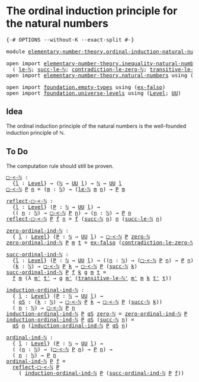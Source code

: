 # The ordinal induction principle for the natural numbers

<pre class="Agda"><a id="68" class="Symbol">{-#</a> <a id="72" class="Keyword">OPTIONS</a> <a id="80" class="Pragma">--without-K</a> <a id="92" class="Pragma">--exact-split</a> <a id="106" class="Symbol">#-}</a>

<a id="111" class="Keyword">module</a> <a id="118" href="elementary-number-theory.ordinal-induction-natural-numbers.html" class="Module">elementary-number-theory.ordinal-induction-natural-numbers</a> <a id="177" class="Keyword">where</a>

<a id="184" class="Keyword">open</a> <a id="189" class="Keyword">import</a> <a id="196" href="elementary-number-theory.inequality-natural-numbers.html" class="Module">elementary-number-theory.inequality-natural-numbers</a> <a id="248" class="Keyword">using</a>
  <a id="256" class="Symbol">(</a> <a id="258" href="elementary-number-theory.inequality-natural-numbers.html#9483" class="Function">le-ℕ</a><a id="262" class="Symbol">;</a> <a id="264" href="elementary-number-theory.inequality-natural-numbers.html#10704" class="Function">succ-le-ℕ</a><a id="273" class="Symbol">;</a> <a id="275" href="elementary-number-theory.inequality-natural-numbers.html#9947" class="Function">contradiction-le-zero-ℕ</a><a id="298" class="Symbol">;</a> <a id="300" href="elementary-number-theory.inequality-natural-numbers.html#10216" class="Function">transitive-le-ℕ&#39;</a><a id="316" class="Symbol">)</a>
<a id="318" class="Keyword">open</a> <a id="323" class="Keyword">import</a> <a id="330" href="elementary-number-theory.natural-numbers.html" class="Module">elementary-number-theory.natural-numbers</a> <a id="371" class="Keyword">using</a> <a id="377" class="Symbol">(</a><a id="378" href="elementary-number-theory.natural-numbers.html#1444" class="Datatype">ℕ</a><a id="379" class="Symbol">;</a> <a id="381" href="elementary-number-theory.natural-numbers.html#1465" class="InductiveConstructor">zero-ℕ</a><a id="387" class="Symbol">;</a> <a id="389" href="elementary-number-theory.natural-numbers.html#1478" class="InductiveConstructor">succ-ℕ</a><a id="395" class="Symbol">)</a>

<a id="398" class="Keyword">open</a> <a id="403" class="Keyword">import</a> <a id="410" href="foundation.empty-types.html" class="Module">foundation.empty-types</a> <a id="433" class="Keyword">using</a> <a id="439" class="Symbol">(</a><a id="440" href="foundation-core.empty-types.html#1150" class="Function">ex-falso</a><a id="448" class="Symbol">)</a>
<a id="450" class="Keyword">open</a> <a id="455" class="Keyword">import</a> <a id="462" href="foundation.universe-levels.html" class="Module">foundation.universe-levels</a> <a id="489" class="Keyword">using</a> <a id="495" class="Symbol">(</a><a id="496" href="Agda.Primitive.html#597" class="Postulate">Level</a><a id="501" class="Symbol">;</a> <a id="503" href="foundation-core.universe-levels.html#222" class="Primitive">UU</a><a id="505" class="Symbol">)</a>
</pre>
## Idea

The ordinal induction principle of the natural numbers is the well-founded induction principle of ℕ.

## To Do

The computation rule should still be proven.

<pre class="Agda"><a id="□-&lt;-ℕ"></a><a id="687" href="elementary-number-theory.ordinal-induction-natural-numbers.html#687" class="Function">□-&lt;-ℕ</a> <a id="693" class="Symbol">:</a>
  <a id="697" class="Symbol">{</a><a id="698" href="elementary-number-theory.ordinal-induction-natural-numbers.html#698" class="Bound">l</a> <a id="700" class="Symbol">:</a> <a id="702" href="Agda.Primitive.html#597" class="Postulate">Level</a><a id="707" class="Symbol">}</a> <a id="709" class="Symbol">→</a> <a id="711" class="Symbol">(</a><a id="712" href="elementary-number-theory.natural-numbers.html#1444" class="Datatype">ℕ</a> <a id="714" class="Symbol">→</a> <a id="716" href="foundation-core.universe-levels.html#222" class="Primitive">UU</a> <a id="719" href="elementary-number-theory.ordinal-induction-natural-numbers.html#698" class="Bound">l</a><a id="720" class="Symbol">)</a> <a id="722" class="Symbol">→</a> <a id="724" href="elementary-number-theory.natural-numbers.html#1444" class="Datatype">ℕ</a> <a id="726" class="Symbol">→</a> <a id="728" href="foundation-core.universe-levels.html#222" class="Primitive">UU</a> <a id="731" href="elementary-number-theory.ordinal-induction-natural-numbers.html#698" class="Bound">l</a>
<a id="733" href="elementary-number-theory.ordinal-induction-natural-numbers.html#687" class="Function">□-&lt;-ℕ</a> <a id="739" href="elementary-number-theory.ordinal-induction-natural-numbers.html#739" class="Bound">P</a> <a id="741" href="elementary-number-theory.ordinal-induction-natural-numbers.html#741" class="Bound">n</a> <a id="743" class="Symbol">=</a> <a id="745" class="Symbol">(</a><a id="746" href="elementary-number-theory.ordinal-induction-natural-numbers.html#746" class="Bound">m</a> <a id="748" class="Symbol">:</a> <a id="750" href="elementary-number-theory.natural-numbers.html#1444" class="Datatype">ℕ</a><a id="751" class="Symbol">)</a> <a id="753" class="Symbol">→</a> <a id="755" class="Symbol">(</a><a id="756" href="elementary-number-theory.inequality-natural-numbers.html#9483" class="Function">le-ℕ</a> <a id="761" href="elementary-number-theory.ordinal-induction-natural-numbers.html#746" class="Bound">m</a> <a id="763" href="elementary-number-theory.ordinal-induction-natural-numbers.html#741" class="Bound">n</a><a id="764" class="Symbol">)</a> <a id="766" class="Symbol">→</a> <a id="768" href="elementary-number-theory.ordinal-induction-natural-numbers.html#739" class="Bound">P</a> <a id="770" href="elementary-number-theory.ordinal-induction-natural-numbers.html#746" class="Bound">m</a>

<a id="reflect-□-&lt;-ℕ"></a><a id="773" href="elementary-number-theory.ordinal-induction-natural-numbers.html#773" class="Function">reflect-□-&lt;-ℕ</a> <a id="787" class="Symbol">:</a>
  <a id="791" class="Symbol">{</a><a id="792" href="elementary-number-theory.ordinal-induction-natural-numbers.html#792" class="Bound">l</a> <a id="794" class="Symbol">:</a> <a id="796" href="Agda.Primitive.html#597" class="Postulate">Level</a><a id="801" class="Symbol">}</a> <a id="803" class="Symbol">(</a><a id="804" href="elementary-number-theory.ordinal-induction-natural-numbers.html#804" class="Bound">P</a> <a id="806" class="Symbol">:</a> <a id="808" href="elementary-number-theory.natural-numbers.html#1444" class="Datatype">ℕ</a> <a id="810" class="Symbol">→</a> <a id="812" href="foundation-core.universe-levels.html#222" class="Primitive">UU</a> <a id="815" href="elementary-number-theory.ordinal-induction-natural-numbers.html#792" class="Bound">l</a><a id="816" class="Symbol">)</a> <a id="818" class="Symbol">→</a>
  <a id="822" class="Symbol">((</a> <a id="825" href="elementary-number-theory.ordinal-induction-natural-numbers.html#825" class="Bound">n</a> <a id="827" class="Symbol">:</a> <a id="829" href="elementary-number-theory.natural-numbers.html#1444" class="Datatype">ℕ</a><a id="830" class="Symbol">)</a> <a id="832" class="Symbol">→</a> <a id="834" href="elementary-number-theory.ordinal-induction-natural-numbers.html#687" class="Function">□-&lt;-ℕ</a> <a id="840" href="elementary-number-theory.ordinal-induction-natural-numbers.html#804" class="Bound">P</a> <a id="842" href="elementary-number-theory.ordinal-induction-natural-numbers.html#825" class="Bound">n</a><a id="843" class="Symbol">)</a> <a id="845" class="Symbol">→</a> <a id="847" class="Symbol">(</a><a id="848" href="elementary-number-theory.ordinal-induction-natural-numbers.html#848" class="Bound">n</a> <a id="850" class="Symbol">:</a> <a id="852" href="elementary-number-theory.natural-numbers.html#1444" class="Datatype">ℕ</a><a id="853" class="Symbol">)</a> <a id="855" class="Symbol">→</a> <a id="857" href="elementary-number-theory.ordinal-induction-natural-numbers.html#804" class="Bound">P</a> <a id="859" href="elementary-number-theory.ordinal-induction-natural-numbers.html#848" class="Bound">n</a>
<a id="861" href="elementary-number-theory.ordinal-induction-natural-numbers.html#773" class="Function">reflect-□-&lt;-ℕ</a> <a id="875" href="elementary-number-theory.ordinal-induction-natural-numbers.html#875" class="Bound">P</a> <a id="877" href="elementary-number-theory.ordinal-induction-natural-numbers.html#877" class="Bound">f</a> <a id="879" href="elementary-number-theory.ordinal-induction-natural-numbers.html#879" class="Bound">n</a> <a id="881" class="Symbol">=</a> <a id="883" href="elementary-number-theory.ordinal-induction-natural-numbers.html#877" class="Bound">f</a> <a id="885" class="Symbol">(</a><a id="886" href="elementary-number-theory.natural-numbers.html#1478" class="InductiveConstructor">succ-ℕ</a> <a id="893" href="elementary-number-theory.ordinal-induction-natural-numbers.html#879" class="Bound">n</a><a id="894" class="Symbol">)</a> <a id="896" href="elementary-number-theory.ordinal-induction-natural-numbers.html#879" class="Bound">n</a> <a id="898" class="Symbol">(</a><a id="899" href="elementary-number-theory.inequality-natural-numbers.html#10704" class="Function">succ-le-ℕ</a> <a id="909" href="elementary-number-theory.ordinal-induction-natural-numbers.html#879" class="Bound">n</a><a id="910" class="Symbol">)</a>

<a id="zero-ordinal-ind-ℕ"></a><a id="913" href="elementary-number-theory.ordinal-induction-natural-numbers.html#913" class="Function">zero-ordinal-ind-ℕ</a> <a id="932" class="Symbol">:</a>
  <a id="936" class="Symbol">{</a> <a id="938" href="elementary-number-theory.ordinal-induction-natural-numbers.html#938" class="Bound">l</a> <a id="940" class="Symbol">:</a> <a id="942" href="Agda.Primitive.html#597" class="Postulate">Level</a><a id="947" class="Symbol">}</a> <a id="949" class="Symbol">(</a><a id="950" href="elementary-number-theory.ordinal-induction-natural-numbers.html#950" class="Bound">P</a> <a id="952" class="Symbol">:</a> <a id="954" href="elementary-number-theory.natural-numbers.html#1444" class="Datatype">ℕ</a> <a id="956" class="Symbol">→</a> <a id="958" href="foundation-core.universe-levels.html#222" class="Primitive">UU</a> <a id="961" href="elementary-number-theory.ordinal-induction-natural-numbers.html#938" class="Bound">l</a><a id="962" class="Symbol">)</a> <a id="964" class="Symbol">→</a> <a id="966" href="elementary-number-theory.ordinal-induction-natural-numbers.html#687" class="Function">□-&lt;-ℕ</a> <a id="972" href="elementary-number-theory.ordinal-induction-natural-numbers.html#950" class="Bound">P</a> <a id="974" href="elementary-number-theory.natural-numbers.html#1465" class="InductiveConstructor">zero-ℕ</a>
<a id="981" href="elementary-number-theory.ordinal-induction-natural-numbers.html#913" class="Function">zero-ordinal-ind-ℕ</a> <a id="1000" href="elementary-number-theory.ordinal-induction-natural-numbers.html#1000" class="Bound">P</a> <a id="1002" href="elementary-number-theory.ordinal-induction-natural-numbers.html#1002" class="Bound">m</a> <a id="1004" href="elementary-number-theory.ordinal-induction-natural-numbers.html#1004" class="Bound">t</a> <a id="1006" class="Symbol">=</a> <a id="1008" href="foundation-core.empty-types.html#1150" class="Function">ex-falso</a> <a id="1017" class="Symbol">(</a><a id="1018" href="elementary-number-theory.inequality-natural-numbers.html#9947" class="Function">contradiction-le-zero-ℕ</a> <a id="1042" href="elementary-number-theory.ordinal-induction-natural-numbers.html#1002" class="Bound">m</a> <a id="1044" href="elementary-number-theory.ordinal-induction-natural-numbers.html#1004" class="Bound">t</a><a id="1045" class="Symbol">)</a>

<a id="succ-ordinal-ind-ℕ"></a><a id="1048" href="elementary-number-theory.ordinal-induction-natural-numbers.html#1048" class="Function">succ-ordinal-ind-ℕ</a> <a id="1067" class="Symbol">:</a>
  <a id="1071" class="Symbol">{</a><a id="1072" href="elementary-number-theory.ordinal-induction-natural-numbers.html#1072" class="Bound">l</a> <a id="1074" class="Symbol">:</a> <a id="1076" href="Agda.Primitive.html#597" class="Postulate">Level</a><a id="1081" class="Symbol">}</a> <a id="1083" class="Symbol">(</a><a id="1084" href="elementary-number-theory.ordinal-induction-natural-numbers.html#1084" class="Bound">P</a> <a id="1086" class="Symbol">:</a> <a id="1088" href="elementary-number-theory.natural-numbers.html#1444" class="Datatype">ℕ</a> <a id="1090" class="Symbol">→</a> <a id="1092" href="foundation-core.universe-levels.html#222" class="Primitive">UU</a> <a id="1095" href="elementary-number-theory.ordinal-induction-natural-numbers.html#1072" class="Bound">l</a><a id="1096" class="Symbol">)</a> <a id="1098" class="Symbol">→</a> <a id="1100" class="Symbol">((</a><a id="1102" href="elementary-number-theory.ordinal-induction-natural-numbers.html#1102" class="Bound">n</a> <a id="1104" class="Symbol">:</a> <a id="1106" href="elementary-number-theory.natural-numbers.html#1444" class="Datatype">ℕ</a><a id="1107" class="Symbol">)</a> <a id="1109" class="Symbol">→</a> <a id="1111" class="Symbol">(</a><a id="1112" href="elementary-number-theory.ordinal-induction-natural-numbers.html#687" class="Function">□-&lt;-ℕ</a> <a id="1118" href="elementary-number-theory.ordinal-induction-natural-numbers.html#1084" class="Bound">P</a> <a id="1120" href="elementary-number-theory.ordinal-induction-natural-numbers.html#1102" class="Bound">n</a><a id="1121" class="Symbol">)</a> <a id="1123" class="Symbol">→</a> <a id="1125" href="elementary-number-theory.ordinal-induction-natural-numbers.html#1084" class="Bound">P</a> <a id="1127" href="elementary-number-theory.ordinal-induction-natural-numbers.html#1102" class="Bound">n</a><a id="1128" class="Symbol">)</a> <a id="1130" class="Symbol">→</a>
  <a id="1134" class="Symbol">(</a><a id="1135" href="elementary-number-theory.ordinal-induction-natural-numbers.html#1135" class="Bound">k</a> <a id="1137" class="Symbol">:</a> <a id="1139" href="elementary-number-theory.natural-numbers.html#1444" class="Datatype">ℕ</a><a id="1140" class="Symbol">)</a> <a id="1142" class="Symbol">→</a> <a id="1144" href="elementary-number-theory.ordinal-induction-natural-numbers.html#687" class="Function">□-&lt;-ℕ</a> <a id="1150" href="elementary-number-theory.ordinal-induction-natural-numbers.html#1084" class="Bound">P</a> <a id="1152" href="elementary-number-theory.ordinal-induction-natural-numbers.html#1135" class="Bound">k</a> <a id="1154" class="Symbol">→</a> <a id="1156" href="elementary-number-theory.ordinal-induction-natural-numbers.html#687" class="Function">□-&lt;-ℕ</a> <a id="1162" href="elementary-number-theory.ordinal-induction-natural-numbers.html#1084" class="Bound">P</a> <a id="1164" class="Symbol">(</a><a id="1165" href="elementary-number-theory.natural-numbers.html#1478" class="InductiveConstructor">succ-ℕ</a> <a id="1172" href="elementary-number-theory.ordinal-induction-natural-numbers.html#1135" class="Bound">k</a><a id="1173" class="Symbol">)</a>
<a id="1175" href="elementary-number-theory.ordinal-induction-natural-numbers.html#1048" class="Function">succ-ordinal-ind-ℕ</a> <a id="1194" href="elementary-number-theory.ordinal-induction-natural-numbers.html#1194" class="Bound">P</a> <a id="1196" href="elementary-number-theory.ordinal-induction-natural-numbers.html#1196" class="Bound">f</a> <a id="1198" href="elementary-number-theory.ordinal-induction-natural-numbers.html#1198" class="Bound">k</a> <a id="1200" href="elementary-number-theory.ordinal-induction-natural-numbers.html#1200" class="Bound">g</a> <a id="1202" href="elementary-number-theory.ordinal-induction-natural-numbers.html#1202" class="Bound">m</a> <a id="1204" href="elementary-number-theory.ordinal-induction-natural-numbers.html#1204" class="Bound">t</a> <a id="1206" class="Symbol">=</a>
  <a id="1210" href="elementary-number-theory.ordinal-induction-natural-numbers.html#1196" class="Bound">f</a> <a id="1212" href="elementary-number-theory.ordinal-induction-natural-numbers.html#1202" class="Bound">m</a> <a id="1214" class="Symbol">(λ</a> <a id="1217" href="elementary-number-theory.ordinal-induction-natural-numbers.html#1217" class="Bound">m&#39;</a> <a id="1220" href="elementary-number-theory.ordinal-induction-natural-numbers.html#1220" class="Bound">t&#39;</a> <a id="1223" class="Symbol">→</a> <a id="1225" href="elementary-number-theory.ordinal-induction-natural-numbers.html#1200" class="Bound">g</a> <a id="1227" href="elementary-number-theory.ordinal-induction-natural-numbers.html#1217" class="Bound">m&#39;</a> <a id="1230" class="Symbol">(</a><a id="1231" href="elementary-number-theory.inequality-natural-numbers.html#10216" class="Function">transitive-le-ℕ&#39;</a> <a id="1248" href="elementary-number-theory.ordinal-induction-natural-numbers.html#1217" class="Bound">m&#39;</a> <a id="1251" href="elementary-number-theory.ordinal-induction-natural-numbers.html#1202" class="Bound">m</a> <a id="1253" href="elementary-number-theory.ordinal-induction-natural-numbers.html#1198" class="Bound">k</a> <a id="1255" href="elementary-number-theory.ordinal-induction-natural-numbers.html#1220" class="Bound">t&#39;</a> <a id="1258" href="elementary-number-theory.ordinal-induction-natural-numbers.html#1204" class="Bound">t</a><a id="1259" class="Symbol">))</a>

<a id="induction-ordinal-ind-ℕ"></a><a id="1263" href="elementary-number-theory.ordinal-induction-natural-numbers.html#1263" class="Function">induction-ordinal-ind-ℕ</a> <a id="1287" class="Symbol">:</a>
  <a id="1291" class="Symbol">{</a> <a id="1293" href="elementary-number-theory.ordinal-induction-natural-numbers.html#1293" class="Bound">l</a> <a id="1295" class="Symbol">:</a> <a id="1297" href="Agda.Primitive.html#597" class="Postulate">Level</a><a id="1302" class="Symbol">}</a> <a id="1304" class="Symbol">(</a><a id="1305" href="elementary-number-theory.ordinal-induction-natural-numbers.html#1305" class="Bound">P</a> <a id="1307" class="Symbol">:</a> <a id="1309" href="elementary-number-theory.natural-numbers.html#1444" class="Datatype">ℕ</a> <a id="1311" class="Symbol">→</a> <a id="1313" href="foundation-core.universe-levels.html#222" class="Primitive">UU</a> <a id="1316" href="elementary-number-theory.ordinal-induction-natural-numbers.html#1293" class="Bound">l</a><a id="1317" class="Symbol">)</a> <a id="1319" class="Symbol">→</a>
  <a id="1323" class="Symbol">(</a> <a id="1325" href="elementary-number-theory.ordinal-induction-natural-numbers.html#1325" class="Bound">qS</a> <a id="1328" class="Symbol">:</a> <a id="1330" class="Symbol">(</a><a id="1331" href="elementary-number-theory.ordinal-induction-natural-numbers.html#1331" class="Bound">k</a> <a id="1333" class="Symbol">:</a> <a id="1335" href="elementary-number-theory.natural-numbers.html#1444" class="Datatype">ℕ</a><a id="1336" class="Symbol">)</a> <a id="1338" class="Symbol">→</a> <a id="1340" href="elementary-number-theory.ordinal-induction-natural-numbers.html#687" class="Function">□-&lt;-ℕ</a> <a id="1346" href="elementary-number-theory.ordinal-induction-natural-numbers.html#1305" class="Bound">P</a> <a id="1348" href="elementary-number-theory.ordinal-induction-natural-numbers.html#1331" class="Bound">k</a> <a id="1350" class="Symbol">→</a> <a id="1352" href="elementary-number-theory.ordinal-induction-natural-numbers.html#687" class="Function">□-&lt;-ℕ</a> <a id="1358" href="elementary-number-theory.ordinal-induction-natural-numbers.html#1305" class="Bound">P</a> <a id="1360" class="Symbol">(</a><a id="1361" href="elementary-number-theory.natural-numbers.html#1478" class="InductiveConstructor">succ-ℕ</a> <a id="1368" href="elementary-number-theory.ordinal-induction-natural-numbers.html#1331" class="Bound">k</a><a id="1369" class="Symbol">))</a>
  <a id="1374" class="Symbol">(</a> <a id="1376" href="elementary-number-theory.ordinal-induction-natural-numbers.html#1376" class="Bound">n</a> <a id="1378" class="Symbol">:</a> <a id="1380" href="elementary-number-theory.natural-numbers.html#1444" class="Datatype">ℕ</a><a id="1381" class="Symbol">)</a> <a id="1383" class="Symbol">→</a> <a id="1385" href="elementary-number-theory.ordinal-induction-natural-numbers.html#687" class="Function">□-&lt;-ℕ</a> <a id="1391" href="elementary-number-theory.ordinal-induction-natural-numbers.html#1305" class="Bound">P</a> <a id="1393" href="elementary-number-theory.ordinal-induction-natural-numbers.html#1376" class="Bound">n</a>
<a id="1395" href="elementary-number-theory.ordinal-induction-natural-numbers.html#1263" class="Function">induction-ordinal-ind-ℕ</a> <a id="1419" href="elementary-number-theory.ordinal-induction-natural-numbers.html#1419" class="Bound">P</a> <a id="1421" href="elementary-number-theory.ordinal-induction-natural-numbers.html#1421" class="Bound">qS</a> <a id="1424" href="elementary-number-theory.natural-numbers.html#1465" class="InductiveConstructor">zero-ℕ</a> <a id="1431" class="Symbol">=</a> <a id="1433" href="elementary-number-theory.ordinal-induction-natural-numbers.html#913" class="Function">zero-ordinal-ind-ℕ</a> <a id="1452" href="elementary-number-theory.ordinal-induction-natural-numbers.html#1419" class="Bound">P</a> 
<a id="1455" href="elementary-number-theory.ordinal-induction-natural-numbers.html#1263" class="Function">induction-ordinal-ind-ℕ</a> <a id="1479" href="elementary-number-theory.ordinal-induction-natural-numbers.html#1479" class="Bound">P</a> <a id="1481" href="elementary-number-theory.ordinal-induction-natural-numbers.html#1481" class="Bound">qS</a> <a id="1484" class="Symbol">(</a><a id="1485" href="elementary-number-theory.natural-numbers.html#1478" class="InductiveConstructor">succ-ℕ</a> <a id="1492" href="elementary-number-theory.ordinal-induction-natural-numbers.html#1492" class="Bound">n</a><a id="1493" class="Symbol">)</a> <a id="1495" class="Symbol">=</a>
  <a id="1499" href="elementary-number-theory.ordinal-induction-natural-numbers.html#1481" class="Bound">qS</a> <a id="1502" href="elementary-number-theory.ordinal-induction-natural-numbers.html#1492" class="Bound">n</a> <a id="1504" class="Symbol">(</a><a id="1505" href="elementary-number-theory.ordinal-induction-natural-numbers.html#1263" class="Function">induction-ordinal-ind-ℕ</a> <a id="1529" href="elementary-number-theory.ordinal-induction-natural-numbers.html#1479" class="Bound">P</a> <a id="1531" href="elementary-number-theory.ordinal-induction-natural-numbers.html#1481" class="Bound">qS</a> <a id="1534" href="elementary-number-theory.ordinal-induction-natural-numbers.html#1492" class="Bound">n</a><a id="1535" class="Symbol">)</a>

<a id="ordinal-ind-ℕ"></a><a id="1538" href="elementary-number-theory.ordinal-induction-natural-numbers.html#1538" class="Function">ordinal-ind-ℕ</a> <a id="1552" class="Symbol">:</a>
  <a id="1556" class="Symbol">{</a> <a id="1558" href="elementary-number-theory.ordinal-induction-natural-numbers.html#1558" class="Bound">l</a> <a id="1560" class="Symbol">:</a> <a id="1562" href="Agda.Primitive.html#597" class="Postulate">Level</a><a id="1567" class="Symbol">}</a> <a id="1569" class="Symbol">(</a><a id="1570" href="elementary-number-theory.ordinal-induction-natural-numbers.html#1570" class="Bound">P</a> <a id="1572" class="Symbol">:</a> <a id="1574" href="elementary-number-theory.natural-numbers.html#1444" class="Datatype">ℕ</a> <a id="1576" class="Symbol">→</a> <a id="1578" href="foundation-core.universe-levels.html#222" class="Primitive">UU</a> <a id="1581" href="elementary-number-theory.ordinal-induction-natural-numbers.html#1558" class="Bound">l</a><a id="1582" class="Symbol">)</a> <a id="1584" class="Symbol">→</a>
  <a id="1588" class="Symbol">(</a> <a id="1590" class="Symbol">(</a><a id="1591" href="elementary-number-theory.ordinal-induction-natural-numbers.html#1591" class="Bound">n</a> <a id="1593" class="Symbol">:</a> <a id="1595" href="elementary-number-theory.natural-numbers.html#1444" class="Datatype">ℕ</a><a id="1596" class="Symbol">)</a> <a id="1598" class="Symbol">→</a> <a id="1600" class="Symbol">(</a><a id="1601" href="elementary-number-theory.ordinal-induction-natural-numbers.html#687" class="Function">□-&lt;-ℕ</a> <a id="1607" href="elementary-number-theory.ordinal-induction-natural-numbers.html#1570" class="Bound">P</a> <a id="1609" href="elementary-number-theory.ordinal-induction-natural-numbers.html#1591" class="Bound">n</a><a id="1610" class="Symbol">)</a> <a id="1612" class="Symbol">→</a> <a id="1614" href="elementary-number-theory.ordinal-induction-natural-numbers.html#1570" class="Bound">P</a> <a id="1616" href="elementary-number-theory.ordinal-induction-natural-numbers.html#1591" class="Bound">n</a><a id="1617" class="Symbol">)</a> <a id="1619" class="Symbol">→</a>
  <a id="1623" class="Symbol">(</a> <a id="1625" href="elementary-number-theory.ordinal-induction-natural-numbers.html#1625" class="Bound">n</a> <a id="1627" class="Symbol">:</a> <a id="1629" href="elementary-number-theory.natural-numbers.html#1444" class="Datatype">ℕ</a><a id="1630" class="Symbol">)</a> <a id="1632" class="Symbol">→</a> <a id="1634" href="elementary-number-theory.ordinal-induction-natural-numbers.html#1570" class="Bound">P</a> <a id="1636" href="elementary-number-theory.ordinal-induction-natural-numbers.html#1625" class="Bound">n</a>
<a id="1638" href="elementary-number-theory.ordinal-induction-natural-numbers.html#1538" class="Function">ordinal-ind-ℕ</a> <a id="1652" href="elementary-number-theory.ordinal-induction-natural-numbers.html#1652" class="Bound">P</a> <a id="1654" href="elementary-number-theory.ordinal-induction-natural-numbers.html#1654" class="Bound">f</a> <a id="1656" class="Symbol">=</a>
  <a id="1660" href="elementary-number-theory.ordinal-induction-natural-numbers.html#773" class="Function">reflect-□-&lt;-ℕ</a> <a id="1674" href="elementary-number-theory.ordinal-induction-natural-numbers.html#1652" class="Bound">P</a>
    <a id="1680" class="Symbol">(</a> <a id="1682" href="elementary-number-theory.ordinal-induction-natural-numbers.html#1263" class="Function">induction-ordinal-ind-ℕ</a> <a id="1706" href="elementary-number-theory.ordinal-induction-natural-numbers.html#1652" class="Bound">P</a> <a id="1708" class="Symbol">(</a><a id="1709" href="elementary-number-theory.ordinal-induction-natural-numbers.html#1048" class="Function">succ-ordinal-ind-ℕ</a> <a id="1728" href="elementary-number-theory.ordinal-induction-natural-numbers.html#1652" class="Bound">P</a> <a id="1730" href="elementary-number-theory.ordinal-induction-natural-numbers.html#1654" class="Bound">f</a><a id="1731" class="Symbol">))</a>
</pre>